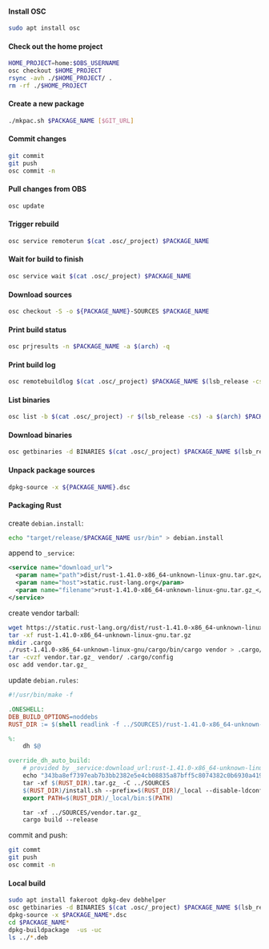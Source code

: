 #### Install OSC

```sh
sudo apt install osc
```

#### Check out the home project

```sh
HOME_PROJECT=home:$OBS_USERNAME
osc checkout $HOME_PROJECT
rsync -avh ./$HOME_PROJECT/ .
rm -rf ./$HOME_PROJECT
```

#### Create a new package

```sh
./mkpac.sh $PACKAGE_NAME [$GIT_URL]
```

#### Commit changes

```sh
git commit
git push
osc commit -n
```

#### Pull changes from OBS

```sh
osc update
```

#### Trigger rebuild

```sh
osc service remoterun $(cat .osc/_project) $PACKAGE_NAME
```

#### Wait for build to finish

```sh
osc service wait $(cat .osc/_project) $PACKAGE_NAME
```

#### Download sources

```sh
osc checkout -S -o ${PACKAGE_NAME}-SOURCES $PACKAGE_NAME
```

#### Print build status

```sh
osc prjresults -n $PACKAGE_NAME -a $(arch) -q
```

#### Print build log

```sh
osc remotebuildlog $(cat .osc/_project) $PACKAGE_NAME $(lsb_release -cs) $(arch)
```

#### List binaries

```sh
osc list -b $(cat .osc/_project) -r $(lsb_release -cs) -a $(arch) $PACKAGE_NAME
```

#### Download binaries

```sh
osc getbinaries -d BINARIES $(cat .osc/_project) $PACKAGE_NAME $(lsb_release -cs) $(arch) [FILE]
```

#### Unpack package sources

```sh
dpkg-source -x ${PACKAGE_NAME}.dsc
```

#### Packaging Rust

create `debian.install`:
```sh
echo "target/release/$PACKAGE_NAME usr/bin" > debian.install
```

append to `_service`:
```xml
<service name="download_url">
  <param name="path">dist/rust-1.41.0-x86_64-unknown-linux-gnu.tar.gz</param>
  <param name="host">static.rust-lang.org</param>
  <param name="filename">rust-1.41.0-x86_64-unknown-linux-gnu.tar.gz_</param>
</service>
```

create vendor tarball:
```sh
wget https://static.rust-lang.org/dist/rust-1.41.0-x86_64-unknown-linux-gnu.tar.gz
tar -xf rust-1.41.0-x86_64-unknown-linux-gnu.tar.gz
mkdir .cargo
./rust-1.41.0-x86_64-unknown-linux-gnu/cargo/bin/cargo vendor > .cargo/config
tar -cvzf vendor.tar.gz_ vendor/ .cargo/config
osc add vendor.tar.gz_
```

update `debian.rules`:
```Makefile
#!/usr/bin/make -f

.ONESHELL:
DEB_BUILD_OPTIONS=noddebs
RUST_DIR := $(shell readlink -f ../SOURCES)/rust-1.41.0-x86_64-unknown-linux-gnu

%:
	dh $@

override_dh_auto_build:
	# provided by _service:download_url:rust-1.41.0-x86_64-unknown-linux-gnu.tar.gz_:
	echo "343ba8ef7397eab7b3bb2382e5e4cb08835a87bff5c8074382c0b6930a41948b  $(RUST_DIR).tar.gz_" | sha256sum -c
	tar -xf $(RUST_DIR).tar.gz_ -C ../SOURCES
	$(RUST_DIR)/install.sh --prefix=$(RUST_DIR)/_local --disable-ldconfig
	export PATH=$(RUST_DIR)/_local/bin:$(PATH)

	tar -xf ../SOURCES/vendor.tar.gz_
	cargo build --release
```

commit and push:
```sh
git commt
git push
osc commit -n
```

#### Local build

```sh
sudo apt install fakeroot dpkg-dev debhelper
osc getbinaries -d BINARIES $(cat .osc/_project) $PACKAGE_NAME $(lsb_release -cs) $(arch)
dpkg-source -x $PACKAGE_NAME*.dsc
cd $PACKAGE_NAME*
dpkg-buildpackage  -us -uc
ls ../*.deb
```
